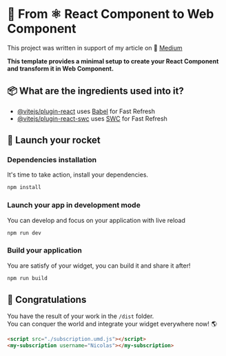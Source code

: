 # 🚀 From ⚛ React Component to Web Component 

This project was written in support of my article on 👀 [Medium]()

__This template provides a minimal setup to create your React Component and transform it in Web Component.__

## 📦 What are the ingredients used into it?
- [@vitejs/plugin-react](https://github.com/vitejs/vite-plugin-react/blob/main/packages/plugin-react/README.md) uses [Babel](https://babeljs.io/) for Fast Refresh
- [@vitejs/plugin-react-swc](https://github.com/vitejs/vite-plugin-react-swc) uses [SWC](https://swc.rs/) for Fast Refresh

## 🚀 Launch your rocket
### Dependencies installation
It's time to take action, install your dependencies.
```bash
npm install
```

### Launch your app in development mode
You can develop and focus on your application with live reload
```bash
npm run dev
```

### Build your application
You are satisfy of your widget, you can build it and share it after!
```bash
npm run build
```

## 🎉 Congratulations 
You have the result of your work in the `/dist` folder.  
You can conquer the world and integrate your widget everywhere now! 🌎

```html
<script src="./subscription.umd.js"></script>
<my-subscription username="Nicolas"></my-subscription>
```